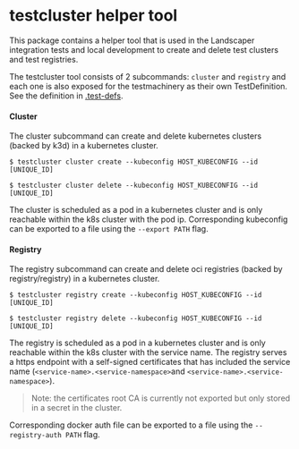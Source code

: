 # testcluster helper tool

This package contains a helper tool that is used in the Landscaper integration tests and local development to create and delete test clusters and test registries.

The testcluster tool consists of 2 subcommands: `cluster` and `registry` and each one is also exposed for the testmachinery as their own TestDefinition.
See the definition in [.test-defs](../../.test-defs).

#### Cluster

The cluster subcommand can create and delete kubernetes clusters (backed by k3d) in a kubernetes cluster.

```
$ testcluster cluster create --kubeconfig HOST_KUBECONFIG --id [UNIQUE_ID]
```
```
$ testcluster cluster delete --kubeconfig HOST_KUBECONFIG --id [UNIQUE_ID]
```

The cluster is scheduled as a pod in a kubernetes cluster and is only reachable within the k8s cluster with the pod ip.
Corresponding kubeconfig can be exported to a file using the `--export PATH` flag.

#### Registry

The registry subcommand can create and delete oci registries (backed by registry/registry) in a kubernetes cluster.

```
$ testcluster registry create --kubeconfig HOST_KUBECONFIG --id [UNIQUE_ID]
```
```
$ testcluster registry delete --kubeconfig HOST_KUBECONFIG --id [UNIQUE_ID]
```
The registry is scheduled as a pod in a kubernetes cluster and is only reachable within the k8s cluster with the service name.
The registry serves a https endpoint with a self-signed certificates that has included the service name (`<service-name>.<service-namespace>`and `<service-name>.<service-namespace>`).

> Note: the certificates root CA is currently not exported but only stored in a secret in the cluster.

Corresponding docker auth file can be exported to a file using the `--registry-auth PATH` flag.